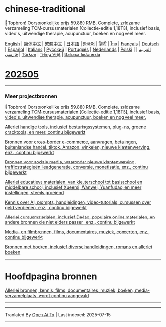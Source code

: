# chinese-traditional
🎁Topbron! Oorspronkelijke prijs 59.880 RMB. Complete, zeldzame verzameling TCM-cursusmaterialen [Collectie-editie 1,18TB], inclusief basis, video's, uitwendige therapie, acupunctuur, boeken en nog veel meer.

[English](https://openaitx.github.io/view.html?user=mswnlz&project=chinese-traditional&lang=en) | [简体中文](https://openaitx.github.io/view.html?user=mswnlz&project=chinese-traditional&lang=zh-CN) | [繁體中文](https://openaitx.github.io/view.html?user=mswnlz&project=chinese-traditional&lang=zh-TW) | [日本語](https://openaitx.github.io/view.html?user=mswnlz&project=chinese-traditional&lang=ja) | [한국어](https://openaitx.github.io/view.html?user=mswnlz&project=chinese-traditional&lang=ko) | [हिन्दी](https://openaitx.github.io/view.html?user=mswnlz&project=chinese-traditional&lang=hi) | [ไทย](https://openaitx.github.io/view.html?user=mswnlz&project=chinese-traditional&lang=th) | [Français](https://openaitx.github.io/view.html?user=mswnlz&project=chinese-traditional&lang=fr) | [Deutsch](https://openaitx.github.io/view.html?user=mswnlz&project=chinese-traditional&lang=de) | [Español](https://openaitx.github.io/view.html?user=mswnlz&project=chinese-traditional&lang=es) | [Italiano](https://openaitx.github.io/view.html?user=mswnlz&project=chinese-traditional&lang=it) | [Русский](https://openaitx.github.io/view.html?user=mswnlz&project=chinese-traditional&lang=ru) | [Português](https://openaitx.github.io/view.html?user=mswnlz&project=chinese-traditional&lang=pt) | [Nederlands](https://openaitx.github.io/view.html?user=mswnlz&project=chinese-traditional&lang=nl) | [Polski](https://openaitx.github.io/view.html?user=mswnlz&project=chinese-traditional&lang=pl) | [العربية](https://openaitx.github.io/view.html?user=mswnlz&project=chinese-traditional&lang=ar) | [فارسی](https://openaitx.github.io/view.html?user=mswnlz&project=chinese-traditional&lang=fa) | [Türkçe](https://openaitx.github.io/view.html?user=mswnlz&project=chinese-traditional&lang=tr) | [Tiếng Việt](https://openaitx.github.io/view.html?user=mswnlz&project=chinese-traditional&lang=vi) | [Bahasa Indonesia](https://openaitx.github.io/view.html?user=mswnlz&project=chinese-traditional&lang=id)

# [202505](https://raw.githubusercontent.com/mswnlz/chinese-traditional/main/202505.md)


---------------
### Meer projectbronnen

[🎁Topbron! Oorspronkelijke prijs 59.880 RMB. Complete, zeldzame verzameling TCM-cursusmaterialen [Collectie-editie 1,18TB], inclusief basis, video's, uitwendige therapie, acupunctuur, boeken en nog veel meer.](https://github.com/mswnlz/chinese-traditional)

[Allerlei handige tools, inclusief besturingssystemen, plug-ins, groene cracktools, en meer, continu bijgewerkt](https://github.com/mswnlz/tools)


[Bronnen voor cross-border e-commerce, aanvragen, betalingen, buitenlandse handel, tiktok, Amazon, winkelen, nieuwe klantenwerving, enz., continu bijgewerkt](https://github.com/mswnlz/cross-border)

[Bronnen voor sociale media, waaronder nieuwe klantenwerving, trafficstrategieën, leadgeneratie, conversie, monetisatie, enz., continu bijgewerkt](https://github.com/mswnlz/self-media)

[ Allerlei educatieve materialen, van kleuterschool tot basisschool en middelbare school, inclusief Xueersi, Wanwei, Yuanfudao, en meer instellingen, steeds groeiend](https://github.com/mswnlz/edu-knowlege)

[Kennis over AI, prompts, handleidingen, video-tutorials, cursussen over geld verdienen, enz., continu bijgewerkt](https://github.com/mswnlz/AIknowledge)

[Allerlei cursusmaterialen, inclusief Dedao, populaire online materialen, en andere bronnen die niet elders passen, enz., continu bijgewerkt](https://github.com/mswnlz/curriculum)

[Media- en filmbronnen, films, documentaires, muziek, concerten, enz., continu bijgewerkt](https://github.com/mswnlz/movies)

[Bronnen met boeken, inclusief diverse handleidingen, romans en allerlei boeken](https://github.com/mswnlz/book)


---------------

# Hoofdpagina bronnen
[Allerlei bronnen, kennis, films, documentaires, muziek, boeken, media-verzamelplaats, wordt continu aangevuld](https://github.com/mswnlz)

---------------





---

Tranlated By [Open Ai Tx](https://github.com/OpenAiTx/OpenAiTx) | Last indexed: 2025-07-15

---